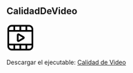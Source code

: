 ##  CalidadDeVideo

![imagen](/videoInfo/Assets/pelicula.png)

Descargar el ejecutable: [Calidad de Video](https://github.com/Elzevir01/CalidadDeVideo/raw/master/Calidad%20de%20Video.zip)